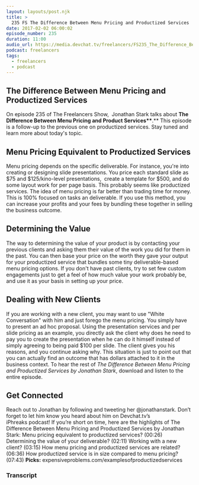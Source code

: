 ```yaml
---
layout: layouts/post.njk
title: >
  235 FS The Difference Between Menu Pricing and Productized Services
date: 2017-02-02 06:00:02
episode_number: 235
duration: 11:00
audio_url: https://media.devchat.tv/freelancers/FS235_The_Difference_Between_Menu_Pricing_and_Productized_Services.mp3
podcast: freelancers
tags:
  - freelancers
  - podcast
---
```


## The Difference Between Menu Pricing and Productized Services

On episode 235 of The Freelancers Show, &nbsp;Jonathan Stark talks about **The Difference Between Menu Pricing and Product Services\*\***.\*\*&nbsp;This episode is a follow-up to the previous one on productized services. Stay tuned and learn more about today's topic.

## Menu Pricing Equivalent to Productized Services

Menu pricing depends on the specific deliverable. For instance, you're into creating or designing slide presentations. You price each standard slide as $75 and $125/kino-level presentations, &nbsp;create a template for \$500, and do some layout work for per page basis. This probably seems like productized services. The idea of menu pricing is far better than trading time for money. This is 100% focused on tasks an deliverable. If you use this method, you can&nbsp;increase your profits and your fees by bundling these together in selling the business outcome.

## Determining the Value

The way to determining the value of your product is by contacting your previous clients and asking them their value of the work you did for them in the past. You can then base your price on the worth they gave your output for your productized service that bundles some tiny deliverable-based menu pricing options. If you don't have past clients, try to set few custom engagements just to get a feel of how much value your work probably be, and use it as your basis in setting up your price.

## Dealing with New Clients

If you are working with a new client, you may want to use "White Conversation" with him and just forego the menu pricing. You simply have to present an ad hoc proposal. Using the presentation services and per slide pricing as an example, you directly ask the client why does he need to pay you to create the presentation when he can do it himself instead of simply agreeing to being paid \$100 per slide. The client gives you his reasons, and you continue asking why. This situation is just to point out that you can actually find an outcome that has dollars attached to it in the business context. To hear the rest of _The Difference Between Menu Pricing and Productized Services&nbsp;by Jonathan Stark_, download and listen to the entire episode.

## Get Connected

Reach out to Jonathan&nbsp;by following and tweeting her @jonathanstark. Don’t forget to let him&nbsp;know you heard about him&nbsp;on Devchat.tv’s iPhreaks&nbsp;podcast! If you’re short on time, here are the highlights of The Difference Between Menu Pricing and Productized Services&nbsp;by Jonathan Stark: Menu pricing equivalent to productized services?&nbsp;(00:26) Determining the value of your deliverable? (02:11) Working with a new client? (03:15) How menu pricing and productized services are related? (06:36) How productized service is in size compared to menu pricing? (07:43) **Picks:** expensiveproblems.com/examplesofproductizedservices

### Transcript
